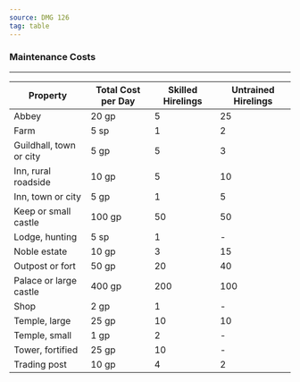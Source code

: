 ```yaml
---
source: DMG 126
tag: table
---
```


### Maintenance Costs
---
|Property|Total Cost per Day|Skilled Hirelings|Untrained Hirelings|
|-----|-----|-----|-----|
|Abbey|20 gp|5|25|
|Farm|5 sp|1|2|
|Guildhall, town or city|5 gp|5|3|
|Inn, rural roadside|10 gp|5|10|
|Inn, town or city|5 gp|1|5|
|Keep or small castle|100 gp|50|50|
|Lodge, hunting|5 sp|1|-|
|Noble estate|10 gp|3|15|
|Outpost or fort|50 gp|20|40|
|Palace or large castle|400 gp|200|100|
|Shop|2 gp|1|-|
|Temple, large|25 gp|10|10|
|Temple, small|1 gp|2|-|
|Tower, fortified|25 gp|10|-|
|Trading post|10 gp|4|2|

